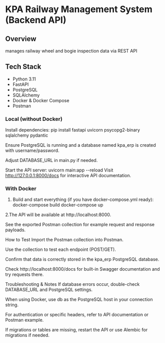 # KPA Railway Management System (Backend API)

## Overview
manages railway wheel and bogie inspection data via REST API

## Tech Stack

- Python 3.11
- FastAPI
- PostgreSQL
- SQLAlchemy
- Docker & Docker Compose
- Postman

### Local (without Docker)
Install dependencies:
pip install fastapi uvicorn psycopg2-binary sqlalchemy pydantic

Ensure PostgreSQL is running and a database named kpa_erp is created with username/password.

Adjust DATABASE_URL in main.py if needed.

Start the API server:
uvicorn main:app --reload
Visit http://127.0.0.1:8000/docs for interactive API documentation.

### With Docker
1. Build and start everything (if you have docker-compose.yml ready):
docker-compose build
docker-compose up

2.The API will be available at http://localhost:8000.

See the exported Postman collection for example request and response payloads.

How to Test
Import the Postman collection into Postman.

Use the collection to test each endpoint (POST/GET).

Confirm that data is correctly stored in the kpa_erp PostgreSQL database.

Check http://localhost:8000/docs for built-in Swagger documentation and try requests there.

Troubleshooting & Notes
If database errors occur, double-check DATABASE_URL and PostgreSQL settings.

When using Docker, use db as the PostgreSQL host in your connection string.

For authentication or specific headers, refer to API documentation or Postman example.

If migrations or tables are missing, restart the API or use Alembic for migrations if needed.
